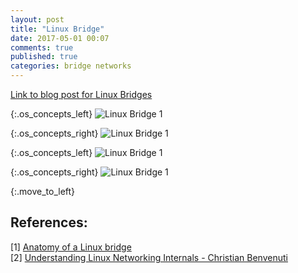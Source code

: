 ```yaml
---
layout: post
title: "Linux Bridge"
date: 2017-05-01 00:07
comments: true
published: true
categories: bridge networks
---
```


[Link to blog post for Linux Bridges](http://goyalankit.com/blog/linux-bridge)


<style>
.os_concepts_left img {
  width: 300px;
  float: left;
}
.os_concepts_right img {
  width: 300px;
}
.move_to_left  {
  clear: left;
  display:hidden;
}

</style>

{:.os_concepts_left}
![Linux Bridge 1](https://gist.githubusercontent.com/goyalankit/638e39904d46ebe2ef81174a808e9ada/raw/8ac18d44ebaf4b1c6e38d1838c1d3778c42a140a/IMG_2186.JPG)

{:.os_concepts_right}
![Linux Bridge 1](https://gist.githubusercontent.com/goyalankit/638e39904d46ebe2ef81174a808e9ada/raw/8ac18d44ebaf4b1c6e38d1838c1d3778c42a140a/IMG_3258.JPG)

{:.os_concepts_left}
![Linux Bridge 1](https://gist.githubusercontent.com/goyalankit/638e39904d46ebe2ef81174a808e9ada/raw/8ac18d44ebaf4b1c6e38d1838c1d3778c42a140a/IMG_0057.JPG)

{:.os_concepts_right}
![Linux Bridge 1](https://gist.githubusercontent.com/goyalankit/638e39904d46ebe2ef81174a808e9ada/raw/7a63612e4720fda2ef9cbf60c184a5bb16f6333c/IMG_9286.JPG)

{:.move_to_left}
<div> </div>


## References:
[1] [Anatomy of a Linux bridge](https://wiki.aalto.fi/download/attachments/70789083/linux_bridging_final.pdf)<br/>
[2] [Understanding Linux Networking Internals - Christian Benvenuti](http://shop.oreilly.com/product/9780596002558.do)<br/>